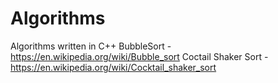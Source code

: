 # Algorithms
Algorithms written in C++ 
BubbleSort - https://en.wikipedia.org/wiki/Bubble_sort
Coctail Shaker Sort - https://en.wikipedia.org/wiki/Cocktail_shaker_sort
